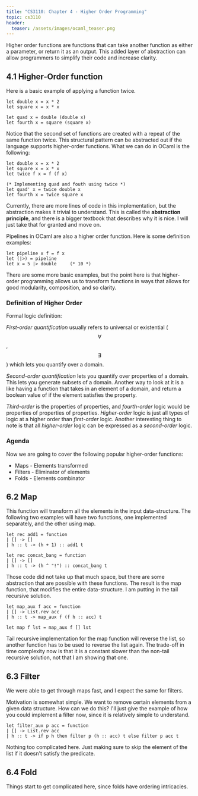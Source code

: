 ```yaml
---
title: "CS3110: Chapter 4 - Higher Order Programming"
topic: cs3110
header:
  teaser: /assets/images/ocaml_teaser.png
---
```


Higher order functions are functions that can take another function as either
a parameter, or return it as an output. This added layer of abstraction can
allow programmers to simplify their code and increase clarity.

## 4.1 Higher-Order function

Here is a basic example of applying a function twice.

```
let double x = x * 2
let square x = x * x

let quad x = double (double x)
let fourth x = square (square x)
```

Notice that the second set of functions are created with a repeat of the same
function twice. This structural pattern can be abstracted out if the language
supports higher-order functions. What we can do in OCaml is the following:

```
let double x = x * 2
let square x = x * x
let twice f x = f (f x)

(* Implementing quad and fouth using twice *)
let quad' x = twice double x
let fourth x = twice square x
```

Currently, there are more lines of code in this implementation, but the
abstraction makes it trivial to understand. This is called the **abstraction principle**, and there is a bigger textbook that describes why it is nice. I will just take that for granted and move on.

Pipelines in OCaml are also a higher order function. Here is some definition examples:

```
let pipeline x f = f x
let (|>) = pipeline
let x = 5 |> double     (* 10 *)
```

There are some more basic examples, but the point here is that higher-order programming allows us to transform functions in ways that allows for good modularity, composition, and so clarity.

### Definition of Higher Order

Formal logic definition:

*First-order quantification* usually refers to universal or existential ($$\forall$$, $$\exists$$) which lets you quantify over a domain.

*Second-order quantification* lets you quantify over properties of a domain. This lets you generate subsets of a domain. Another way to look at it is a like having a function that takes in an element of a domain, and return a boolean value of if the element satisfies the property.

*Third-order* is the properties of properties, and *fourth-order* logic would be properties of properties of properties. *Higher-order* logic is just all types of logic at a higher order than *first-order* logic. Another interesting thing to note is that all *higher-order* logic can be expressed as a *second-order* logic.

### Agenda

Now we are going to cover the following popular higher-order functions:

- Maps - Elements transformed
- Filters - Eliminator of elements
- Folds - Elements combinator

## 6.2 Map

This function will transform all the elements in the input data-structure. The following two examples will have two functions, one implemented separately, and the other using map.

```
let rec add1 = function
| [] -> []
| h :: t -> (h + 1) :: add1 t

let rec concat_bang = function
| [] -> []
| h :: t -> (h ^ "!") :: concat_bang t
```

Those code did not take up that much space, but there are some abstraction that are possible with these functions. The result is the map function, that modifies the entire data-structure. I am putting in the tail recursive solution.

```
let map_aux f acc = function
| [] -> List.rev acc
| h :: t -> map_aux f (f h :: acc) t

let map f lst = map_aux f [] lst
```

Tail recursive implementation for the map function will reverse the list, so
another function has to be used to reverse the list again. The trade-off in
time complexity now is that it is a constant slower than the non-tail recursive solution, not that I am showing that one.

## 6.3 Filter

We were able to get through maps fast, and I expect the same for filters.

Motivation is somewhat simple. We want to remove certain elements from a given data structure. How can we do this? I'll just give the example of how you could implement a filter now, since it is relatively simple to understand.

```
let filter_aux p acc = function
| [] -> List.rev acc
| h :: t -> if p h then filter p (h :: acc) t else filter p acc t
```

Nothing too complicated here. Just making sure to skip the element of the list if it doesn't satisfy the predicate.

## 6.4 Fold

Things start to get complicated here, since folds have ordering intricacies.
